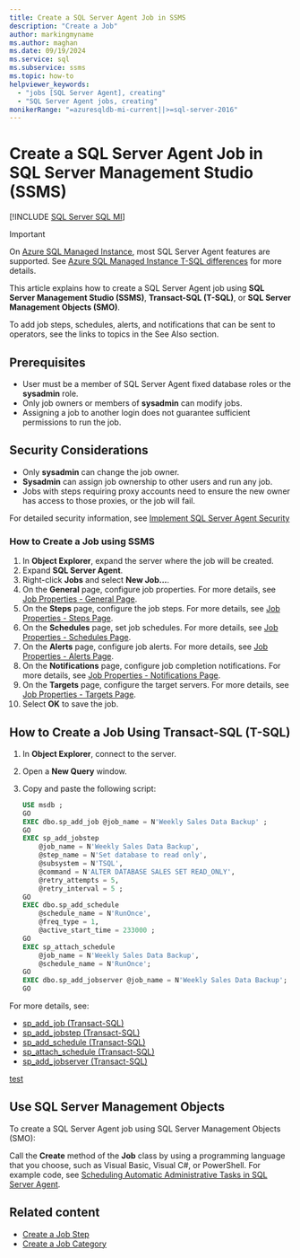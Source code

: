```yaml
---
title: Create a SQL Server Agent Job in SSMS
description: "Create a Job"
author: markingmyname
ms.author: maghan
ms.date: 09/19/2024
ms.service: sql
ms.subservice: ssms
ms.topic: how-to
helpviewer_keywords:
  - "jobs [SQL Server Agent], creating"
  - "SQL Server Agent jobs, creating"
monikerRange: "=azuresqldb-mi-current||>=sql-server-2016"
---
```


# Create a SQL Server Agent Job in SQL Server Management Studio (SSMS)

[!INCLUDE [SQL Server SQL MI](../../includes/applies-to-version/sql-asdbmi.md)]

> [!IMPORTANT]  
> On [Azure SQL Managed Instance](/azure/sql-database/sql-database-managed-instance), most SQL Server Agent features are supported. See [Azure SQL Managed Instance T-SQL differences](/azure/sql-database/sql-database-managed-instance-transact-sql-information#sql-server-agent) for more details.

This article explains how to create a SQL Server Agent job using **SQL Server Management Studio (SSMS)**, **Transact-SQL (T-SQL)**, or **SQL Server Management Objects (SMO)**.

To add job steps, schedules, alerts, and notifications that can be sent to operators, see the links to topics in the See Also section.

## Prerequisites

- User must be a member of SQL Server Agent fixed database roles or the **sysadmin** role.
- Only job owners or members of **sysadmin** can modify jobs.
- Assigning a job to another login does not guarantee sufficient permissions to run the job.

## Security Considerations

- Only **sysadmin** can change the job owner.
- **Sysadmin** can assign job ownership to other users and run any job.
- Jobs with steps requiring proxy accounts need to ensure the new owner has access to those proxies, or the job will fail.

For detailed security information, see [Implement SQL Server Agent Security](implement-sql-server-agent-security.md)

### How to Create a Job using SSMS

1. In **Object Explorer**, expand the server where the job will be created.
1. Expand **SQL Server Agent**.
1. Right-click **Jobs** and select **New Job...**.
1. On the **General** page, configure job properties. For more details, see [Job Properties - General Page](../../ssms/agent/job-properties-new-job-general-page.md).
1. On the **Steps** page, configure the job steps. For more details, see [Job Properties - Steps Page](../../ssms/agent/job-properties-new-job-steps-page.md).
1. On the **Schedules** page, set job schedules. For more details, see [Job Properties - Schedules Page](../../ssms/agent/job-properties-new-job-schedules-page.md).
1. On the **Alerts** page, configure job alerts. For more details, see [Job Properties - Alerts Page](../../ssms/agent/job-properties-new-job-alerts-page.md).
1. On the **Notifications** page, configure job completion notifications. For more details, see [Job Properties - Notifications Page](../../ssms/agent/job-properties-new-job-notifications-page.md).
1. On the **Targets** page, configure the target servers. For more details, see [Job Properties - Targets Page](../../ssms/agent/job-properties-new-job-targets-page.md).
1. Select **OK** to save the job.

## How to Create a Job Using Transact-SQL (T-SQL)

1. In **Object Explorer**, connect to the server.
1. Open a **New Query** window.
1. Copy and paste the following script:

    ```sql
    USE msdb ;
    GO
    EXEC dbo.sp_add_job @job_name = N'Weekly Sales Data Backup' ;
    GO
    EXEC sp_add_jobstep
        @job_name = N'Weekly Sales Data Backup',
        @step_name = N'Set database to read only',
        @subsystem = N'TSQL',
        @command = N'ALTER DATABASE SALES SET READ_ONLY',
        @retry_attempts = 5,
        @retry_interval = 5 ;
    GO
    EXEC dbo.sp_add_schedule
        @schedule_name = N'RunOnce',
        @freq_type = 1,
        @active_start_time = 233000 ;
    GO
    EXEC sp_attach_schedule
        @job_name = N'Weekly Sales Data Backup',
        @schedule_name = N'RunOnce';
    GO
    EXEC dbo.sp_add_jobserver @job_name = N'Weekly Sales Data Backup';
    GO
    ```

For more details, see:

- [sp_add_job (Transact-SQL)](../../relational-databases/system-stored-procedures/sp-add-job-transact-sql.md)
- [sp_add_jobstep (Transact-SQL)](../../relational-databases/system-stored-procedures/sp-add-jobstep-transact-sql.md)
- [sp_add_schedule (Transact-SQL)](../../relational-databases/system-stored-procedures/sp-add-schedule-transact-sql.md)
- [sp_attach_schedule (Transact-SQL)](../../relational-databases/system-stored-procedures/sp-attach-schedule-transact-sql.md)
- [sp_add_jobserver (Transact-SQL)](../../relational-databases/system-stored-procedures/sp-add-jobserver-transact-sql.md)

[test](../../relational-databases/system-stored-procedures/sp-add-job-transact-sql.md)

## Use SQL Server Management Objects

To create a SQL Server Agent job using SQL Server Management Objects (SMO):

Call the **Create** method of the **Job** class by using a programming language that you choose, such as Visual Basic, Visual C#, or PowerShell. For example code, see [Scheduling Automatic Administrative Tasks in SQL Server Agent](../../relational-databases/server-management-objects-smo/tasks/scheduling-automatic-administrative-tasks-in-sql-server-agent.md).

## Related content

- [Create a Job Step](job-properties-new-job-steps-page.md)
- [Create a Job Category](create-a-job-category.md)
